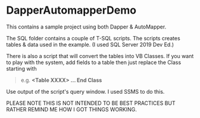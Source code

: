 # DapperAutomapperDemo

This contains a sample project using both Dapper & AutoMapper.

The SQL folder contains a couple of T-SQL scripts. The scripts creates tables & data used in the example. (I used SQL Server 2019 Dev Ed.)

There is also a script that will convert the tables into VB Classes. If you want to play with the system, add fields to a table then just replace the Class starting with 
> e.g. **\<Table XXXX\> ... End Class**  

Use output of the script's query window. I used SSMS to do this.

PLEASE NOTE THIS IS NOT INTENDED TO BE BEST PRACTICES BUT RATHER REMIND ME HOW I GOT THINGS WORKING.
